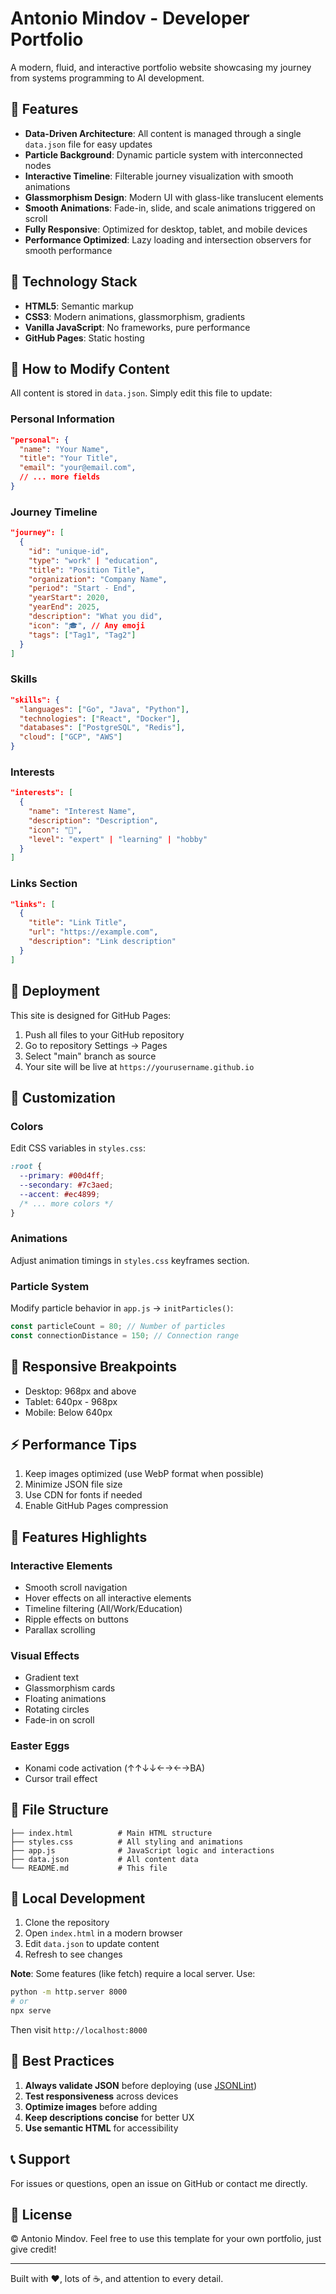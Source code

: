 # Antonio Mindov - Developer Portfolio

A modern, fluid, and interactive portfolio website showcasing my journey from systems programming to AI development.

## 🚀 Features

- **Data-Driven Architecture**: All content is managed through a single `data.json` file for easy updates
- **Particle Background**: Dynamic particle system with interconnected nodes
- **Interactive Timeline**: Filterable journey visualization with smooth animations
- **Glassmorphism Design**: Modern UI with glass-like translucent elements
- **Smooth Animations**: Fade-in, slide, and scale animations triggered on scroll
- **Fully Responsive**: Optimized for desktop, tablet, and mobile devices
- **Performance Optimized**: Lazy loading and intersection observers for smooth performance

## 🎨 Technology Stack

- **HTML5**: Semantic markup
- **CSS3**: Modern animations, glassmorphism, gradients
- **Vanilla JavaScript**: No frameworks, pure performance
- **GitHub Pages**: Static hosting

## 📝 How to Modify Content

All content is stored in `data.json`. Simply edit this file to update:

### Personal Information
```json
"personal": {
  "name": "Your Name",
  "title": "Your Title",
  "email": "your@email.com",
  // ... more fields
}
```

### Journey Timeline
```json
"journey": [
  {
    "id": "unique-id",
    "type": "work" | "education",
    "title": "Position Title",
    "organization": "Company Name",
    "period": "Start - End",
    "yearStart": 2020,
    "yearEnd": 2025,
    "description": "What you did",
    "icon": "🎓", // Any emoji
    "tags": ["Tag1", "Tag2"]
  }
]
```

### Skills
```json
"skills": {
  "languages": ["Go", "Java", "Python"],
  "technologies": ["React", "Docker"],
  "databases": ["PostgreSQL", "Redis"],
  "cloud": ["GCP", "AWS"]
}
```

### Interests
```json
"interests": [
  {
    "name": "Interest Name",
    "description": "Description",
    "icon": "🤖",
    "level": "expert" | "learning" | "hobby"
  }
]
```

### Links Section
```json
"links": [
  {
    "title": "Link Title",
    "url": "https://example.com",
    "description": "Link description"
  }
]
```

## 🚀 Deployment

This site is designed for GitHub Pages:

1. Push all files to your GitHub repository
2. Go to repository Settings → Pages
3. Select "main" branch as source
4. Your site will be live at `https://yourusername.github.io`

## 🎨 Customization

### Colors
Edit CSS variables in `styles.css`:
```css
:root {
  --primary: #00d4ff;
  --secondary: #7c3aed;
  --accent: #ec4899;
  /* ... more colors */
}
```

### Animations
Adjust animation timings in `styles.css` keyframes section.

### Particle System
Modify particle behavior in `app.js` → `initParticles()`:
```javascript
const particleCount = 80; // Number of particles
const connectionDistance = 150; // Connection range
```

## 📱 Responsive Breakpoints

- Desktop: 968px and above
- Tablet: 640px - 968px
- Mobile: Below 640px

## ⚡ Performance Tips

1. Keep images optimized (use WebP format when possible)
2. Minimize JSON file size
3. Use CDN for fonts if needed
4. Enable GitHub Pages compression

## 🎯 Features Highlights

### Interactive Elements
- Smooth scroll navigation
- Hover effects on all interactive elements
- Timeline filtering (All/Work/Education)
- Ripple effects on buttons
- Parallax scrolling

### Visual Effects
- Gradient text
- Glassmorphism cards
- Floating animations
- Rotating circles
- Fade-in on scroll

### Easter Eggs
- Konami code activation (↑↑↓↓←→←→BA)
- Cursor trail effect

## 📄 File Structure

```
├── index.html          # Main HTML structure
├── styles.css          # All styling and animations
├── app.js              # JavaScript logic and interactions
├── data.json           # All content data
└── README.md           # This file
```

## 🔧 Local Development

1. Clone the repository
2. Open `index.html` in a modern browser
3. Edit `data.json` to update content
4. Refresh to see changes

**Note**: Some features (like fetch) require a local server. Use:
```bash
python -m http.server 8000
# or
npx serve
```

Then visit `http://localhost:8000`

## 🌟 Best Practices

1. **Always validate JSON** before deploying (use [JSONLint](https://jsonlint.com/))
2. **Test responsiveness** across devices
3. **Optimize images** before adding
4. **Keep descriptions concise** for better UX
5. **Use semantic HTML** for accessibility

## 📞 Support

For issues or questions, open an issue on GitHub or contact me directly.

## 📜 License

© Antonio Mindov. Feel free to use this template for your own portfolio, just give credit!

---

Built with ❤️, lots of ☕, and attention to every detail.
